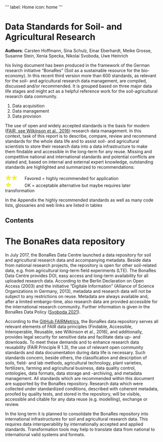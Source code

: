 '''
label: Home
icon: home
'''

# Data Standards for Soil- and Agricultural Research

**Authors**: Carsten Hoffmann, Sina Schulz, Einar Eberhardt, Meike Grosse, Susanne Stein, Xenia Specka, Nikolai Svoboda, 
Uwe Heinrich

his living document has been produced in the framework of the German research initiative “BonaRes”
(Soil as a sustainable resource for the bio-economy). In this recent third version more than 600 standards, as relevant
for the soil- and agricultural research data management, are compiled, discussed and/or recommended. It is grouped based
on three major data life stages and might act as a helpful reference work for the soil-agricultural research data
community.

1. Data acquisition
2. Data management
3. Data provision

The use of open and widely accepted standards is the basis for
modern ([FAIR, see Wilkinson et al., 2016](https://doi.org/10.1038/sdata.2016.18)) research data management. In this
context, task of this report is to describe, compare, review and recommend standards for the whole data life and to
assist soil- and agricultural scientists to store their research data into a data infrastructure to make them findable
and accessible in the long-term for any reuse. Missing and competitive national and international standards and
potential conflicts are stated and, based on internal and external expert knowledge, outstanding standards are
highlighted and summarized to recommendations:

<img src="img/two_star.jpg" width="60" valign="bottom" > Favored = highly recommended for application <br>
<img src="img/one_star.jpg" width="60" valign="bottom" > OK = acceptable alternative but maybe requires later transformation

In the Appendix the highly recommended standards as well as many code lists, glossaries and web links are listed in
tables

## Contents



# The BonaRes data repository

In July 2017, the BonaRes Data Centre launched a data repository for soil and agricultural research data and
accompanying metadata. Beside data from national research projects, the repository is open for other soil-related data,
e.g. from agricultural long-term field experiments (LTE). The BonaRes Data Centre provides DOI, easy access and
long-term availability for all uploaded research data. According to the Berlin Declaration on Open Access (2003) and the
initiative “Digitale Information” (Alliance of Science Organizations in Germany, 2013), metadata and research data will
not be subject to any restrictions on reuse. Metadata are always available and, after a limited embargo-time, also
research data are provided accessible for the international research community. Further information is given in the
BonaRes Data Policy ([Svoboda 2021](https://doi.org/https://doi.org/10.20387/BonaRes-RYCV-30RK)).

According to the [GitHub FAIRMetrics](https://github.com/FAIRMetrics/Metrics), the BonaRes data repository serves all relevant elements of FAIR
data principles (Findable, Accessible, Interoperable, Reusable, see Wilkinson et al., 2016), and
additionally, provides legal security for sensitive data and facilitate data up- and downloads. To meet
these demands and to enhance research data reusability (FAIR Principle R 1.3), the use of relevant
open community standards and data documentation during data life is necessary. Such standards
concern, beside others, the classification and description of soils, field- and lab methods, agricultural
technology, plant varieties, fertilizers, farming and agricultural business, data quality control,
ontologies, data formats, data storage and -archiving, and metadata management. All standards which
are recommended within this document are supported by the BonaRes repository. Research data
which were collected under standardized conditions, described with coherent metadata, proofed by
quality tests, and stored in the repository, will be visible, accessible and citable for any data reuse (e.g.
modelling), exchange or review. 

In the long term it is planned to consolidate the BonaRes repository into international infrastructures
for soil and agricultural research data. This requires data interoperability by internationally accepted
and applied standards. Transformation tools may help to translate data from national to international
valid systems and formats. 

